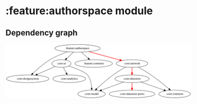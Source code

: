 # :feature:authorspace module
## Dependency graph
![Dependency graph](../../docs/images/graphs/dep_graph_feature_authorspace.svg)
